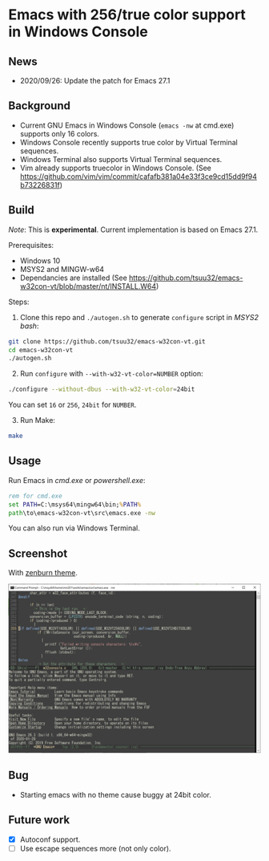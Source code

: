# Emacs with 256/true color support in Windows Console

## News
- 2020/09/26: Update the patch for Emacs 27.1

## Background
- Current GNU Emacs in Windows Console (`emacs -nw` at cmd.exe) supports only 16 colors.
- Windows Console recently supports true color by Virtual Terminal sequences.
- Windows Terminal also supports Virtual Terminal sequences.
- Vim already supports truecolor in Windows Console. (See https://github.com/vim/vim/commit/cafafb381a04e33f3ce9cd15dd9f94b73226831f)

## Build
*Note*: This is **experimental**.
Current implementation is based on Emacs 27.1.

Prerequisites:
- Windows 10
- MSYS2 and MINGW-w64
- Dependancies are installed (See https://github.com/tsuu32/emacs-w32con-vt/blob/master/nt/INSTALL.W64)

Steps:
1. Clone this repo and `./autogen.sh` to generate `configure` script in *MSYS2 bash*:

```sh
git clone https://github.com/tsuu32/emacs-w32con-vt.git
cd emacs-w32con-vt
./autogen.sh
```

2. Run `configure` with `--with-w32-vt-color=NUMBER` option:

```sh
./configure --without-dbus --with-w32-vt-color=24bit
```

You can set `16` or `256`, `24bit` for `NUMBER`.

3. Run Make:

```sh
make
```

## Usage
Run Emacs in *cmd.exe* or *powershell.exe*:

```cmd
rem for cmd.exe
set PATH=C:\msys64\mingw64\bin;%PATH%
path\to\emacs-w32con-vt\src\emacs.exe -nw
```

You can also run via Windows Terminal.

## Screenshot
With [zenburn theme](https://github.com/bbatsov/zenburn-emacs).

![](emacs-zenburn-vt-24bitcolor.png)

## Bug
- Starting emacs with no theme cause buggy at 24bit color.

## Future work
- [x] Autoconf support.
- [ ] Use escape sequences more (not only color).
